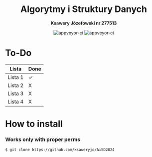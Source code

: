 <h1 align="center">Algorytmy i Struktury Danych</h1>
<p align="center">
  <strong> Ksawery Józefowski nr 277513 </strong>
</p>
</p>
<p align="center">
  <img src="https://forthebadge.com/images/badges/made-with-c.svg" alt="appveyor-ci" />
  <img src="https://forthebadge.com/images/badges/made-with-c-plus-plus.svg" alt="appveyor-ci" />
</p>
</p>

# To-Do
Lista    | Done
---------|-------------- 
Lista 1  | ✓  
Lista 2  | X  
Lista 3  | X 
Lista 4  | X

# How to install
### Works only with proper perms
```console
$ git clone https://github.com/ksaweryjo/AiSD2024
```

